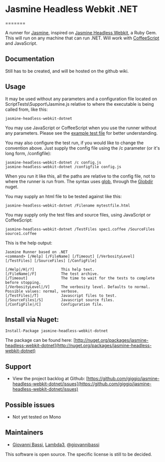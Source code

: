 # Jasmine Headless Webkit .NET
=======

A runner for [Jasmine](https://github.com/pivotal/jasmine), inspired on [Jasmine Headless Webkit](http://johnbintz.github.com/jasmine-headless-webkit/), a Ruby Gem. This will run on any machine that can run .NET. Will work with [CoffeeScript](http://coffeescript.org/) and JavaScript.

## Documentation

Still has to be created, and will be hosted on the github wiki.

## Usage

It may be used without any parameters and a configuration file located on ScriptTests\Support\Jasmine.js relative to where the executable is being called from, like this:
	
	jasmine-headless-webkit-dotnet

You may use JavaScript or CoffeeScript when you use the runner without any parameters. Please see the [example test file](https://github.com/giggio/jasmine-headless-webkit-dotnet/blob/master/src/Tests/JasmineTests/WithHtml/ScriptTests/Support/Jasmine.js) for better understanding.

You may also configure the test run, if you would like to change the convention above. Just supply the config file using the /c parameter (or it's long form, /configfile):

	jasmine-headless-webkit-dotnet /c config.js
	jasmine-headless-webkit-dotnet /configfile config.js

When you run it like this, all the paths are relative to the config file, not to where the runner is run from. The syntax uses [glob](http://en.wikipedia.org/wiki/Glob_(programming)), through the [Globdir](https://github.com/giggio/globdir) nuget.

You may supply an html file to be tested against like this:
	
	jasmine-headless-webkit-dotnet /Filename mytestfile.html

You may supply only the test files and source files, using JavaScript or CoffeeScript:

	jasmine-headless-webkit-dotnet /TestFiles spec1.coffee /SourceFiles source1.coffee

This is the help output:

	Jasmine Runner based on .NET
	<command> [/Help] [/FileName] [/Timeout] [/VerbosityLevel] [/TestFiles] [/SourceFiles] [/ConfigFile]

	[/Help|/H|/?]            This help text.
	[/FileName|/F]           The test archive.
	[/Timeout]               The time to wait for the tests to complete before stopping.
	[/VerbosityLevel|/V]     The verbosity level. Defaults to normal. Possible values: normal, verbose.
	[/TestFiles|/T]          Javascript files to test.
	[/SourceFiles|/S]        Javascript source files.
	[/ConfigFile|/C]         Configuration file.

## Install via Nuget:

    Install-Package jasmine-headless-webkit-dotnet

The package can be found here: [http://nuget.org/packages/jasmine-headless-webkit-dotnet](http://nuget.org/packages/jasmine-headless-webkit-dotnet)

## Support

* View the project backlog at Github: [https://github.com/giggio/jasmine-headless-webkit-dotnet/issues](https://github.com/giggio/jasmine-headless-webkit-dotnet/issues)

## Possible issues

* Not yet tested on Mono

## Maintainers

* [Giovanni Bassi](http://blog.lambda3.com.br/L3/giovannibassi/), [Lambda3](http://www.lambda3.com.br), [@giovannibassi](http://twitter.com/giovannibassi)

This software is open source. The specific license is still to be decided. 